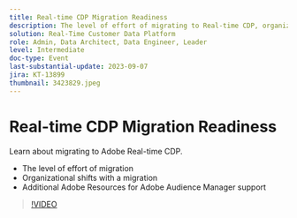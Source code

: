 ```yaml
---
title: Real-time CDP Migration Readiness
description: The level of effort of migrating to Real-time CDP, organizational shifts with a move, and additional Adobe Resources for Adobe Audience Manager Support
solution: Real-Time Customer Data Platform
role: Admin, Data Architect, Data Engineer, Leader
level: Intermediate
doc-type: Event
last-substantial-update: 2023-09-07
jira: KT-13899
thumbnail: 3423829.jpeg
---
```


# Real-time CDP Migration Readiness

Learn about migrating to Adobe Real-time CDP.

* The level of effort of migration
* Organizational shifts with a migration
* Additional Adobe Resources for Adobe Audience Manager support


>[!VIDEO](https://video.tv.adobe.com/v/3423829/?learn=on)
